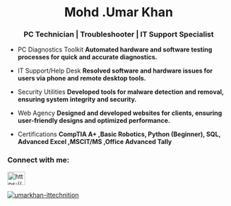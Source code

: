 <h1 align="center">Mohd .Umar Khan</h1>
<h3 align="center">PC Technician | Troubleshooter | IT Support Specialist</h3>

- PC Diagnostics Toolkit **Automated hardware and software testing processes for quick and accurate diagnostics.**

- IT Support/Help Desk **Resolved software and hardware issues for users via phone and remote desktop tools.**

- Security Utilities **Developed tools for malware detection and removal, ensuring system integrity and security.**

- Web Agency **Designed and developed websites for clients, ensuring user-friendly designs and optimized performance.**

- Certifications **CompTIA A+ ,Basic Robotics, Python (Beginner), SQL, Advanced Excel ,MSCIT/MS ,Office Advanced Tally**

<h3 align="left">Connect with me:</h3>
<p align="left">
<a href="https://linkedin.com/in/https://www.linkedin.com/in/umar-aslam-khan-944537263/" target="blank"><img align="center" src="https://raw.githubusercontent.com/rahuldkjain/github-profile-readme-generator/master/src/images/icons/Social/linked-in-alt.svg" alt="https://www.linkedin.com/in/umar-aslam-khan-944537263/" height="30" width="40" /></a>
<a href="https://hashnode.com/https://hashnode.com/@umarkhann" target="blank">
</p>

<p><img align="center" src="https://github-readme-stats.vercel.app/api/top-langs?username=umarkhan-ittechnition&show_icons=true&locale=en&layout=compact" alt="umarkhan-ittechnition" /></p>

